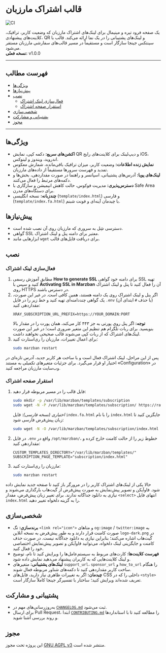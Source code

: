 
# قالب اشتراک مارزبان

![CI](https://github.com/YrustPd/Subscription-Template/actions/workflows/ci.yml/badge.svg)

یک صفحه فرود تیره و مینیمال برای لینک‌های اشتراک مارزبان که وضعیت کاربر، ترافیک، کلاینت‌های پیشنهادی، QR و لینک‌های پشتیبانی را در یک نما ارائه می‌کند. قالب با سینتکس جینجا سازگار است و مستقیماً در مسیر قالب‌های سفارشی مارزبان مستقر می‌شود.  
**نسخه فعلی:** v1.0.0

---

## فهرست مطالب
- [ویژگی‌ها](#ویژگیها)
- [پیش‌نیازها](#پیشنیازها)
- [نصب](#نصب)
  - [فعال‌سازی لینک اشتراک](#فعال‌سازی-لینک-اشتراک)
  - [استقرار صفحه اشتراک](#استقرار-صفحه-اشتراک)
- [شخصی‌سازی](#شخصی‌سازی)
- [پشتیبانی و مشارکت](#پشتیبانی-و-مشارکت)
- [مجوز](#مجوز)

---

## ویژگی‌ها
- **اکشن‌های سریع:** دکمه کپی، نمایش QR و دیپ‌لینک برای کلاینت‌های رایج iOS، اندروید، ویندوز و لینوکس.
- **نمایش زنده اطلاعات:** وضعیت کاربر، میزان ترافیک باقی‌مانده، شمارش معکوس تمدید و فهرست سرورها مستقیماً از داده‌های مارزبان.
- **لینک‌های پویا:** آدرس‌های پشتیبانی، اسپانسر و راهنما در صورت مقداردهی، بخش‌ها و دکمه‌های مرتبط را فعال می‌کنند.
- **دسترس‌پذیری:** مدیریت فوکوس، حالت کاهش انیمیشن و سازگاری با Safe Area برای دستگاه‌های مدرن.
- **چندزبانه:** نسخه انگلیسی (`template/index.html`) و فارسی (`template/index.fa.html`) با چیدمان آینه‌ای و فونت شبنم.

## پیش‌نیازها
- دسترسی شِل به سروری که مارزبان روی آن نصب شده است.
- گواهی SSL معتبر برای دامنه پنل و لینک اشتراک.
- ابزارهایی مانند `wget` برای دریافت فایل‌های قالب.

## نصب

### فعال‌سازی لینک اشتراک
1. مطابق آموزش رسمی **How to generate SSL** برای دامنه خود گواهی SSL تهیه کنید و سپس با **Activating SSL in Marzban** آن را فعال کنید تا پنل و لینک اشتراک روی HTTPS در دسترس باشند.
2. اگر پنل و لینک اشتراک روی یک دامنه هستند، همین کافی است. در غیر این صورت، یک گواهی چنددامنه‌ای تهیه کنید و خط زیر را در فایل `.env` (با حذف `#` ابتدای آن) مقداردهی کنید:
   ```dotenv
   XRAY_SUBSCRIPTION_URL_PREFIX=https://YOUR_DOMAIN:PORT
   ```
   **توجه:** اگر پنل روی پورتی به جز ۴۴۳ کار می‌کند، همان پورت را در مقدار بالا بنویسید. برای ربات تلگرام هم تنظیم این متغیر ضروری است؛ در غیر این صورت لینک‌های اشتراک که از ربات کپی می‌شوند قالب صحیحی نخواهند داشت.
3. برای اعمال تغییرات، مارزبان را ری‌استارت کنید:
   ```bash
   sudo marzban restart
   ```

پس از این مراحل، لینک اشتراک فعال است و با ساخت هر کاربر جدید، آدرس تازه‌ای در اختیار او قرار می‌گیرد. برای جزئیات متغیرهای تکمیلی به مستند «Configuration» در وب‌سایت مارزبان مراجعه کنید.

### استقرار صفحه اشتراک
1. فایل قالب را در مسیر مربوطه قرار دهید:
   ```bash
   sudo mkdir -p /var/lib/marzban/templates/subscription
   sudo wget -N -P /var/lib/marzban/templates/subscription/ https://raw.githubusercontent.com/YrustPd/Subscription-Template/main/template/index.html
   ```
   _اختیاری (نسخه فارسی):_ فایل `index.fa.html` را با نام `index.html` جایگزین کنید تا زبان پیش‌فرض فارسی شود:
   ```bash
   sudo wget -N -O /var/lib/marzban/templates/subscription/index.html https://raw.githubusercontent.com/YrustPd/Subscription-Template/main/template/index.fa.html
   ```
2. در فایل `.env` واقع در `/opt/marzban/`، خطوط زیر را از حالت کامنت خارج کرده و مقداردهی کنید:
   ```dotenv
   CUSTOM_TEMPLATES_DIRECTORY="/var/lib/marzban/templates/"
   SUBSCRIPTION_PAGE_TEMPLATE="subscription/index.html"
   ```
3. مارزبان را ری‌استارت کنید:
   ```bash
   sudo marzban restart
   ```

حالا یکی از لینک‌های اشتراک کاربر را در مرورگر باز کنید تا صفحه جدید نمایش داده شود. فاوآیکن و تصویر پیش‌نمایش به صورت پیش‌فرض از گیت‌هاب بارگذاری می‌شوند و نیازی به دانلود جداگانه ندارند. برای تغییر زبان پیش‌فرض، مقدار `<select>` انتهای فایل `index.html` را به گزینه دلخواه تغییر دهید.

## شخصی‌سازی
- **برندسازی:** تگ `<link rel="icon">` و متاهای `og:image` / `twitter:image` به صورت کامنت قرار دارند و به طور پیش‌فرض به نسخه آنلاین `logo-dark.png` در گیت‌هاب اشاره می‌کنند؛ بنابراین نیازی به دانلود جداگانه نیست. در صورت حذف کامنت و جایگزینی لینک دلخواه، می‌توانید فاوآیکن و تصویر پیش‌نمایش اختصاصی خود را فعال کنید.
- **فهرست کلاینت‌ها:** کارت‌های مربوط به سیستم‌عامل‌ها را ویرایش کنید تا نام، توضیح و لینک کلاینت‌هایی که به کاربران پیشنهاد می‌دهید نمایش داده شود.
- **لینک‌های پشتیبانی:** متغیرهای `support_url`، `sponsor_url` و `how_to_url` را هنگام ساخت کاربر مقداردهی کنید تا دکمه‌های شناور مربوطه فعال شوند.
- **چیدمان:** اگر به تغییرات ظاهری نیاز دارید، فایل‌های CSS داخلی را که در `<style>` تعریف شده‌اند ویرایش کنید؛ ساختار با تفسیرگر جینجا کاملاً سازگار است.

## پشتیبانی و مشارکت
- به‌روزرسانی‌های مهم در [`CHANGELOG.md`](CHANGELOG.md) ثبت می‌شود.
- برای ارسال Pull Request، ابتدا [`CONTRIBUTING.md`](CONTRIBUTING.md) را مطالعه کنید تا با استانداردها و روند بررسی آشنا شوید.

## مجوز
این پروژه تحت مجوز [GNU AGPL v3](LICENSE) منتشر شده است.
